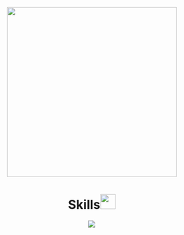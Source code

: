 <div>
  <a href="https://github.com/walisson27">
</div>
<p align='center'>
   <a><img src="https://github-readme-stats.vercel.app/api/top-langs/?username=walisson27&layout=compact&theme=dark" width=385></a>
</p>
<h1 align='center'>Skills<img src="https://media.giphy.com/media/W5eoZHPpUx9sapR0eu/giphy.gif" width=34 /></h1>
<div>
  <p align='center'>
  <img src="https://skillicons.dev/icons?i=html,css,js,ts,nodejs,php,react,vue,sass,tailwind,bootstrap,mongodb,git,wordpress&perline=14" />
</div>

  
